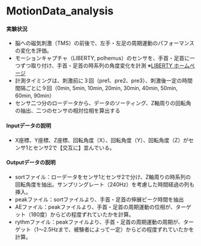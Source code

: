 # MotionData_analysis

#### 実験状況
- 脳への磁気刺激（TMS）の前後で、左手・左足の周期運動のパフォーマンスの変化を評価。
- モーションキャプチャ（LIBERTY, polhemus）のセンサを、手首・足首に一つずつ取り付け、手首・足首の時系列の角度変化を計測
  ※[LIBERTY ホームページ](https://polhemus.com/motion-tracking/all-trackers/liberty)
- 計測タイミングは、刺激前に３回（pre1、pre2、pre3）、刺激後一定の時間間隔ごとに９回（0min, 5min, 10min, 20min, 30min, 40min, 50min, 60min, 90min）
- センサ二つ分のローデータから、データのソーティング、Z軸周りの回転角の抽出、二つのセンサの相対位相を算出する

#### Inputデータの説明
- X座標、Y座標、Z座標、回転角度（X）、回転角度（Y）、回転角度（Z）がセンサ1とセンサ2で【交互に】並んでいる。


#### Outputデータの説明
- sortファイル：ローデータをセンサ1とセンサ2で分け、Z軸周りの時系列の回転角度を抽出。サンプリングレート（240Hz）を考慮した時間経過の列も挿入。
- peakファイル：sortファイルより、手首・足首の伸展ピーク時間を抽出
- AEファイル：peakファイルより、手首・足首の周期運動の位相が、ターゲット（180度）からどの程度ずれていたかを計算。
- rythmファイル：peakファイルより、手首・足首の周期運動の周期が、ターゲット（1～2.5Hzまで、被験者によって一定）からどの程度ずれていたかを計算。
